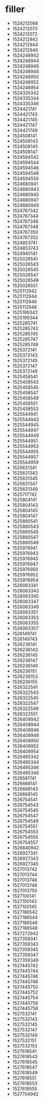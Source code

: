 # filler

* 1524212068
* 1524212070
* 1524212072
* 1524212942
* 1524212944
* 1524212946
* 1524248942
* 1524248944
* 1524248946
* 1524248948
* 1524248950
* 1524248952
* 1524248954
* 1524335342
* 1524335344
* 1524335346
* 1524421741
* 1524421743
* 1524421745
* 1524421747
* 1524421749
* 1524508141
* 1524508143
* 1524508145
* 1524508147
* 1524594542
* 1524594544
* 1524594546
* 1524594548
* 1524594550
* 1524680941
* 1524680943
* 1524680945
* 1524680947
* 1524680949
* 1524767342
* 1524767344
* 1524767346
* 1524767348
* 1524767350
* 1524767352
* 1524853741
* 1524853743
* 1524940141
* 1525026541
* 1525026543
* 1525026545
* 1525026547
* 1525026549
* 1525026551
* 1525112942
* 1525112944
* 1525112946
* 1525112948
* 1525199342
* 1525199344
* 1525285741
* 1525285743
* 1525285745
* 1525285747
* 1525285749
* 1525372141
* 1525372143
* 1525372145
* 1525372147
* 1525372149
* 1525458541
* 1525458543
* 1525458545
* 1525458547
* 1525458549
* 1525458551
* 1525458553
* 1525544941
* 1525544943
* 1525544945
* 1525544947
* 1525544949
* 1525544951
* 1525544953
* 1525544955
* 1525544957
* 1525544959
* 1525631341
* 1525631343
* 1525631345
* 1525631347
* 1525631349
* 1525717742
* 1525804141
* 1525804143
* 1525804145
* 1525804147
* 1525890541
* 1525890543
* 1525890545
* 1525890547
* 1525890549
* 1525976941
* 1525976943
* 1525976945
* 1525976947
* 1525976950
* 1525976952
* 1525976954
* 1526063341
* 1526063343
* 1526063345
* 1526063347
* 1526063349
* 1526063351
* 1526063353
* 1526063355
* 1526063357
* 1526149741
* 1526149743
* 1526236141
* 1526236143
* 1526236145
* 1526236147
* 1526236149
* 1526236151
* 1526236153
* 1526236155
* 1526322541
* 1526322543
* 1526322545
* 1526322547
* 1526322549
* 1526322551
* 1526408942
* 1526408944
* 1526408946
* 1526408948
* 1526408950
* 1526408952
* 1526408954
* 1526495342
* 1526495344
* 1526495346
* 1526495348
* 1526581741
* 1526668141
* 1526668143
* 1526668145
* 1526754541
* 1526754543
* 1526754545
* 1526754547
* 1526754549
* 1526754551
* 1526754553
* 1526754555
* 1526754557
* 1526840942
* 1526927341
* 1526927343
* 1526927345
* 1527013742
* 1527013744
* 1527013746
* 1527013748
* 1527013750
* 1527100141
* 1527100143
* 1527100145
* 1527186542
* 1527186544
* 1527186546
* 1527186548
* 1527272942
* 1527359341
* 1527359343
* 1527359345
* 1527359347
* 1527359349
* 1527445742
* 1527445744
* 1527445746
* 1527445748
* 1527445750
* 1527445752
* 1527445754
* 1527445756
* 1527445758
* 1527532141
* 1527532143
* 1527532145
* 1527532147
* 1527532149
* 1527532151
* 1527532153
* 1527618541
* 1527618543
* 1527618545
* 1527618547
* 1527618549
* 1527618551
* 1527618553
* 1527618555
* 1527704942

